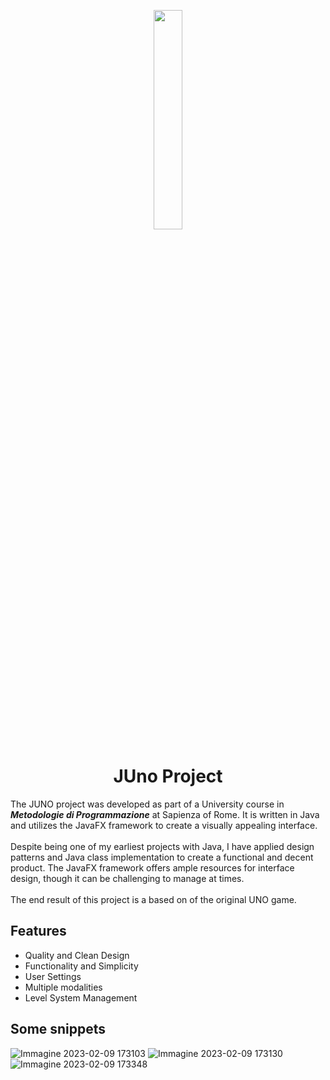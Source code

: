 
<p align="center">
<img src="https://user-images.githubusercontent.com/40722616/217886338-82782b73-b6a9-436d-8141-e0c029cd703b.png" width="30%">
</p>

<h1 align="center">JUno Project</h1>

The JUNO project was developed as part of a University course in ___Metodologie di Programmazione___ at Sapienza of Rome. It is written in Java and utilizes the JavaFX framework to create a visually appealing interface.<br><br>Despite being one of my earliest projects with Java, I have applied design patterns and Java class implementation to create a functional and decent product. The JavaFX framework offers ample resources for interface design, though it can be challenging to manage at times.<br><br>The end result of this project is a based on of the original UNO game.

## Features
- Quality and Clean Design
- Functionality and Simplicity
- User Settings
- Multiple modalities
- Level System Management

## Some snippets
![Immagine 2023-02-09 173103](https://user-images.githubusercontent.com/40722616/217885950-378c551d-0f18-4eb4-8683-c656bbe1203f.png)
![Immagine 2023-02-09 173130](https://user-images.githubusercontent.com/40722616/217885968-60f86176-046c-4dfd-a7f6-2d486f1c82af.png)
![Immagine 2023-02-09 173348](https://user-images.githubusercontent.com/40722616/217885973-d6a8b9ae-ec6d-41eb-8425-38340a50be20.png)
